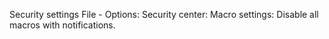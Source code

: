 Security settings
File - Options:
Security center: Macro settings: Disable all macros with notifications.
